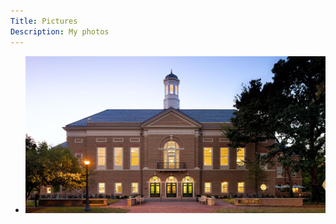 ```yaml
---
Title: Pictures
Description: My photos
---
```

- ![Ramond A. Mason School of Business](/pics/Mason-School-of-Business-College-of-William-Mary.jpg)

